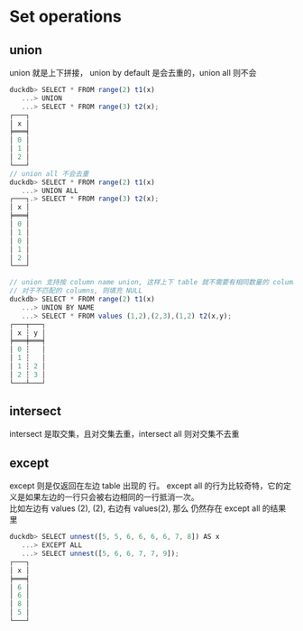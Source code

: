 # Set operations
## union
union 就是上下拼接， union by default 是会去重的，union all 则不会
```js
duckdb> SELECT * FROM range(2) t1(x)
   ...> UNION
   ...> SELECT * FROM range(3) t2(x);
┌───┐
│ x │
╞═══╡
│ 0 │
│ 1 │
│ 2 │
└───┘
// union all 不会去重
duckdb> SELECT * FROM range(2) t1(x)
   ...> UNION ALL
┌───┐.> SELECT * FROM range(3) t2(x);
│ x │
╞═══╡
│ 0 │
│ 1 │
│ 0 │
│ 1 │
│ 2 │
└───┘

// union 支持按 column name union, 这样上下 table 就不需要有相同数量的 columns
// 对于不匹配的 columns, 则填充 NULL
duckdb> SELECT * FROM range(2) t1(x)
   ...> UNION BY NAME
   ...> SELECT * FROM values (1,2),(2,3),(1,2) t2(x,y);
┌───┬───┐
│ x ┆ y │
╞═══╪═══╡
│ 0 ┆   │
│ 1 ┆   │
│ 1 ┆ 2 │
│ 2 ┆ 3 │
└───┴───┘
```

## intersect
intersect 是取交集，且对交集去重，intersect all 则对交集不去重
## except
except 则是仅返回在左边 table 出现的 行。 except all 的行为比较奇特，它的定义是如果左边的一行只会被右边相同的一行抵消一次。  
比如左边有 values (2), (2), 右边有 values(2), 那么 仍然存在 except all 的结果里
```js
duckdb> SELECT unnest([5, 5, 6, 6, 6, 6, 7, 8]) AS x
   ...> EXCEPT ALL
   ...> SELECT unnest([5, 6, 6, 7, 7, 9]);
┌───┐
│ x │
╞═══╡
│ 6 │
│ 6 │
│ 8 │
│ 5 │
└───┘
```